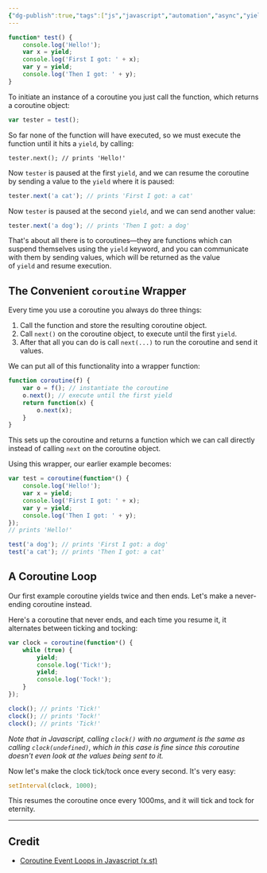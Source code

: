 ```yaml
---
{"dg-publish":true,"tags":["js","javascript","automation","async","yield"],"permalink":"/developer/Javascript/Javascript Courotines/","dgPassFrontmatter":true}
---
```


```js
function* test() {
    console.log('Hello!');
    var x = yield;
    console.log('First I got: ' + x);
    var y = yield;
    console.log('Then I got: ' + y);
}
```

To initiate an instance of a coroutine you just call the function, which returns a coroutine object:
```js
var tester = test();
```

So far none of the function will have executed, so we must execute the function until it hits a `yield`, by calling:
```
tester.next(); // prints 'Hello!'
```

Now `tester` is paused at the first `yield`, and we can resume the coroutine by sending a value to the `yield` where it is paused:
```js
tester.next('a cat'); // prints 'First I got: a cat'
```

Now `tester` is paused at the second `yield`, and we can send another value:
```js
tester.next('a dog'); // prints 'Then I got: a dog'
```

That's about all there is to coroutines—they are functions which can suspend themselves using the `yield` keyword, and you can communicate with them by sending values, which will be returned as the value of `yield` and resume execution.

## The Convenient `coroutine` Wrapper

Every time you use a coroutine you always do three things:

1. Call the function and store the resulting coroutine object.
2. Call `next()` on the coroutine object, to execute until the first `yield`.
3. After that all you can do is call `next(...)` to run the coroutine and send it values.

We can put all of this functionality into a wrapper function:
```js
function coroutine(f) {
    var o = f(); // instantiate the coroutine
    o.next(); // execute until the first yield
    return function(x) {
        o.next(x);
    }
}
```

This sets up the coroutine and returns a function which we can call directly instead of calling `next` on the coroutine object.

Using this wrapper, our earlier example becomes:
```js
var test = coroutine(function*() {
    console.log('Hello!');
    var x = yield;
    console.log('First I got: ' + x);
    var y = yield;
    console.log('Then I got: ' + y);
});
// prints 'Hello!'

test('a dog'); // prints 'First I got: a dog'
test('a cat'); // prints 'Then I got: a cat'
```

## A Coroutine Loop

Our first example coroutine yields twice and then ends. Let's make a never-ending coroutine instead.

Here's a coroutine that never ends, and each time you resume it, it alternates between ticking and tocking:
```js
var clock = coroutine(function*() {
    while (true) {
        yield;
        console.log('Tick!');
        yield;
        console.log('Tock!');
    }
});

clock(); // prints 'Tick!'
clock(); // prints 'Tock!'
clock(); // prints 'Tick!'
```

_Note that in Javascript, calling `clock()` with no argument is the same as calling `clock(undefined)`, which in this case is fine since this coroutine doesn't even look at the values being sent to it._

Now let's make the clock tick/tock once every second. It's very easy:
```js
setInterval(clock, 1000);
```

This resumes the coroutine once every 1000ms, and it will tick and tock for eternity.


---
## Credit
- [Coroutine Event Loops in Javascript (x.st)](https://x.st/javascript-coroutines/)